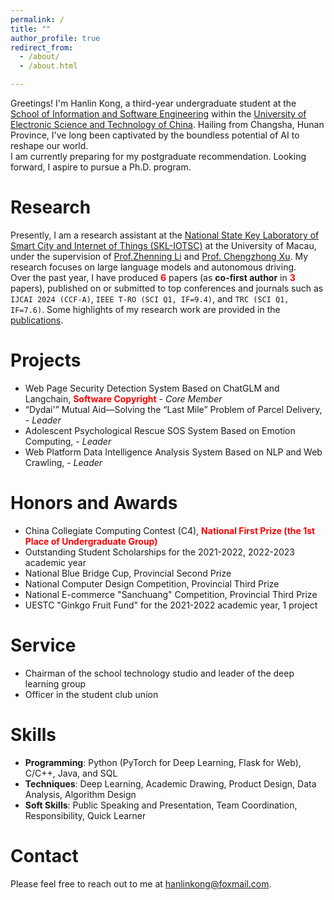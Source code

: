```yaml
---
permalink: /
title: ""
author_profile: true
redirect_from: 
  - /about/
  - /about.html

---
```

Greetings! I'm Hanlin Kong, a third-year undergraduate student at the [School of Information and Software Engineering](https://sise.uestc.edu.cn/) within the [University of Electronic Science and Technology of China](https://www.uestc.edu.cn/). Hailing from Changsha, Hunan Province, I've long been captivated by the boundless potential of AI to reshape our world.  <br>
I am currently preparing for my postgraduate recommendation. Looking forward, I aspire to pursue a Ph.D. program.

# Research

Presently, I am a research assistant at the <span style="text-decoration: none;">[National State Key Laboratory of Smart City and Internet of Things (SKL-IOTSC)](https://skliotsc.um.edu.mo/)</span> at the University of Macau, under the supervision of [Prof.Zhenning Li](https://www.fst.um.edu.mo/personal/zhenningli/) and [Prof. Chengzhong Xu](https://www.fst.um.edu.mo/personal/czxu/). My research focuses on large language models and autonomous driving. <br>
Over the past year, I have produced <span style="color: red;"> **6** </span> papers (as **co-first author** in <span style="color: red;"> **3** </span> papers), published on or submitted to top conferences and journals such as `IJCAI 2024 (CCF-A)`, `IEEE T-RO (SCI Q1, IF=9.4)`, and `TRC (SCI Q1, IF=7.6)`. Some highlights of my research work are provided in the [publications](publications).

# Projects

- Web Page Security Detection System Based on ChatGLM and Langchain, <span style="color: red;"> **Software Copyright**</span> - *Core Member*
- “Dydai'” Mutual Aid—Solving the “Last Mile” Problem of Parcel Delivery, - *Leader*
- Adolescent Psychological Rescue SOS System Based on Emotion Computing, - *Leader*
- Web Platform Data Intelligence Analysis System Based on NLP and Web Crawling, - *Leader*

# Honors and Awards

- China Collegiate Computing Contest (C4), <span style="color: red;"> **National First Prize (the 1st Place of Undergraduate Group)**</span>
- Outstanding Student Scholarships for the 2021-2022, 2022-2023 academic year
- National Blue Bridge Cup, Provincial Second Prize
- National Computer Design Competition, Provincial Third Prize
- National E-commerce "Sanchuang" Competition, Provincial Third Prize
- UESTC  "Ginkgo Fruit Fund" for the 2021-2022 academic year, 1 project

# Service

- Chairman of the school technology studio and leader of the deep learning group
- Officer in the student club union

# Skills

- **Programming**: Python (PyTorch for Deep Learning, Flask for Web), C/C++, Java, and SQL
- **Techniques**: Deep Learning, Academic Drawing, Product Design, Data Analysis, Algorithm Design
- **Soft Skills**: Public Speaking and Presentation, Team Coordination, Responsibility, Quick Learner

# Contact

Please feel free to reach out to me at [hanlinkong@foxmail.com](mailto:hanlinkong@foxmail.com).
